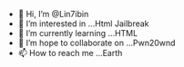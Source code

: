 - 👋 Hi, I’m @Lin7ibin
- 👀 I’m interested in ...Html Jailbreak
- 🌱 I’m currently learning ...HTML
- 💞️ I’m hope to collaborate on ...Pwn20wnd
- 📫 How to reach me ...Earth

<!---
Lin7ibin/Lin7ibin is a ✨ special ✨ repository because its `README.md` (this file) appears on your GitHub profile.
You can click the Preview link to take a look at your changes.
--->
